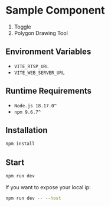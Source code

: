 # Sample Component

1. Toggle
2. Polygon Drawing Tool

## Environment Variables

-   `VITE_RTSP_URL`
-   `VITE_WEB_SERVER_URL`

## Runtime Requirements

-   `Node.js 18.17.0^`
-   `npm 9.6.7^`

## Installation

```bash
npm install
```

## Start

```bash
npm run dev
```

If you want to expose your local ip:

```bash
npm run dev -- --host
```
